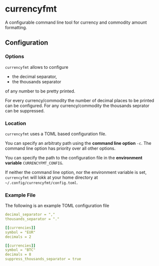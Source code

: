 # currencyfmt
A configurable command line tool for currency and commodity amount formatting.

## Configuration
### Options

`currencyfmt` allows to configure

* the decimal separator,
* the thousands separator

of any number to be pretty printed.

For every currency/commodity the number of decimal places to be printed can be configured.
For any currency/commodity the thousands seprator can be suppressed.

### Location

`currencyfmt` uses a TOML based configuration file.

You can specify an arbitraty path using the **command line option** `-c`.
The command line option has priority over all other options.

You can specify the path to the configuration file in the **environment variable** `CURRENCYFMT_CONFIG`.

If neither the command line option, nor the environment variable is set, `currencyfmt` will lokk at your home directory at `~/.config/currencyfmt/config.toml`.

### Example File

The following is an example TOML configuration file 

```YAML
decimal_separator = ","
thousands_separator = "."

[[currencies]]
symbol = "EUR"
decimals = 2

[[currencies]]
symbol = "BTC"
decimals = 8
suppress_thousands_separator = true
````
